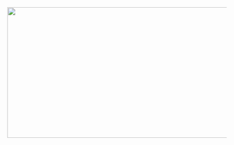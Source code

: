<a href="https://github.com/devxb/gitanimals">
<a href="https://www.gitanimals.org/en_US?utm_medium=image&utm_source=ddongguri-bing&utm_content=farm">
<img
  src="https://render.gitanimals.org/farms/ddongguri-bing"
  width="1000"
  height="300"
/>
</a>
</a>

<!--
**ddongguri-bing/ddongguri-bing** is a ✨ _special_ ✨ repository because its `README.md` (this file) appears on your GitHub profile.

Here are some ideas to get you started:

- 🔭 I’m currently working on ...
- 🌱 I’m currently learning ...
- 👯 I’m looking to collaborate on ...
- 🤔 I’m looking for help with ...
- 💬 Ask me about ...
- 📫 How to reach me: ...
- 😄 Pronouns: ...
- ⚡ Fun fact: ...
-->
